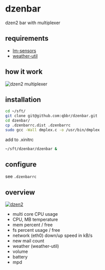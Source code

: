 dzenbar
=======

dzen2 bar with multiplexer

requirements
------------

 * [lm-sensors](http://www.lm-sensors.org/)
 * [weather-util](http://fungi.yuggoth.org/weather/)

how it work
-----------

![dzen2 multiplexer](http://drive.google.com/uc?export=view&id=0B9eokrwqlkdIelNPeV9XSkxhOEE)

installation
------------

```bash
cd ~/sft/
git clone git@github.com:qbbr/dzenbar.git
cd dzenbar/
cp .dzenbarrc.dist .dzenbarrc
sudo gcc -Wall dmplex.c -o /usr/bin/dmplex
```

add to .xinitrc

```bash
~/sft/dzenbar/dzenbar &
```

configure
---------

see `.dzenbarrc`

overview
--------

[![dzen2](https://lh3.googleusercontent.com/-Vu-kTSNaxS8/TnEzqCJ92TI/AAAAAAAAAd4/3Dh5K2GdjAo/s900/dzen2-bottom-short.png)](https://lh6.googleusercontent.com/-iy-0aq7uagk/TnEwB5whzbI/AAAAAAAAAds/DbEyIYe3G5Q/s1400/dzen2-bottom.png)

 * multi core CPU usage
 * CPU, MB temperature
 * mem percent / free
 * fs percent usage / free
 * network (eth0) down/up speed in kB/s
 * new mail count
 * weather (weather-util)
 * volume
 * battery
 * mpd
